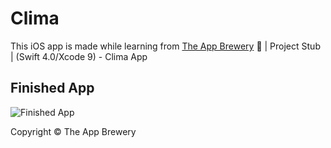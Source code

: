 # Clima
This iOS app is made while learning from  [The App Brewery](https://www.appbrewery.co) 📱 | Project Stub | (Swift 4.0/Xcode 9) - Clima App



## Finished App
![Finished App](https://github.com/londonappbrewery/Images/blob/master/Clima.gif)



Copyright © The App Brewery

